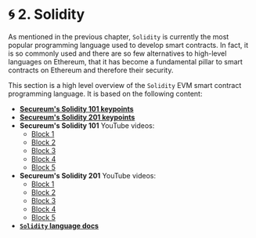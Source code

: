 # 🌀 2. Solidity

As mentioned in the previous chapter, `Solidity` is currently the most popular programming language used to develop smart contracts. In fact, it is so commonly used and there are so few alternatives to high-level languages on Ethereum, that it has become a fundamental pillar to smart contracts on Ethereum and therefore their security.

This section is a high level overview of the `Solidity` EVM smart contract programming language. It is based on the following content:

* [**Secureum's Solidity 101 keypoints**](https://secureum.substack.com/p/solidity-101)
* [**Secureum's Solidity 201 keypoints**](https://secureum.substack.com/p/solidity-201)
* **Secureum's Solidity 101** YouTube videos:
  * [Block 1](https://www.youtube.com/watch?v=5eLqFac5Tkg)
  * [Block 2](https://www.youtube.com/watch?v=TCl1IcGl\_3I)
  * [Block 3](https://www.youtube.com/watch?v=6VIJpze1jbU)
  * [Block 4](https://www.youtube.com/watch?v=WgU7KKKomMk)
  * [Block 5](https://www.youtube.com/watch?v=\_oN7XuyhoZA)
* **Secureum's Solidity 201** YouTube videos:
  * [Block 1](https://www.youtube.com/watch?v=3bFgsmsQXrE)
  * [Block 2](https://www.youtube.com/watch?v=TqMIbouwePE)
  * [Block 3](https://www.youtube.com/watch?v=C0zBhTgppLQ)
  * [Block 4](https://www.youtube.com/watch?v=L\_9Fk6HRwpU)
  * [Block 5](https://www.youtube.com/watch?v=0kx8M4u5980)
* [**`Solidity` language docs**](https://docs.soliditylang.org/en/latest/)
